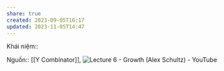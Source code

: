 ```yaml
---
share: true
created: 2023-09-05T16:17
updated: 2023-11-05T14:47
---
```

Khái niệm:: 

Nguồn:: [[Y Combinator]], ![Lecture 6 - Growth (Alex Schultz) - YouTube](https://www.youtube.com/watch?v=n_yHZ_vKjno)